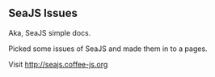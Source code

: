 
SeaJS Issues
------

Aka, SeaJS simple docs.

Picked some issues of SeaJS and made them in to a pages.

Visit http://seajs.coffee-js.org